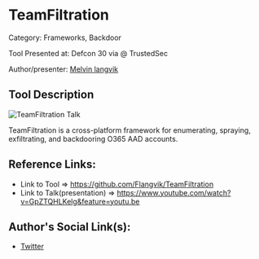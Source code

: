 # TeamFiltration
Category: Frameworks, Backdoor

Tool Presented at: Defcon 30 via @ TrustedSec

Author/presenter: [Melvin langvik](https://twitter.com/Flangvik)

## Tool Description
![TeamFiltration Talk](https://pbs.twimg.com/media/FeaVEMiXgAwIdrQ?format=png)

TeamFiltration is a cross-platform framework for enumerating, spraying, exfiltrating, and backdooring O365 AAD accounts.

## Reference Links:
- Link to Tool => https://github.com/Flangvik/TeamFiltration
- Link to Talk(presentation) => https://www.youtube.com/watch?v=GpZTQHLKelg&feature=youtu.be

## Author's Social Link(s):
- [Twitter](https://twitter.com/Flangvik)

